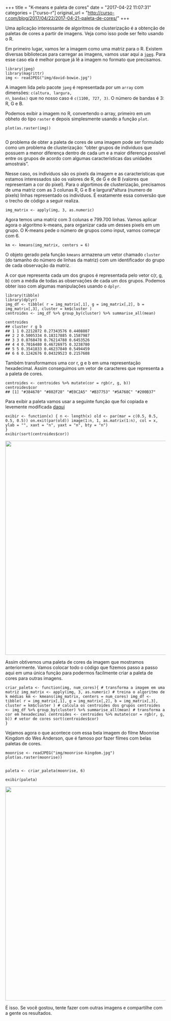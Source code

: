 +++
title = "K-means e paleta de cores"
date = "2017-04-22 11:07:31"
categories = ["curso-r"]
original_url = "http://curso-r.com/blog/2017/04/22/2017-04-21-paleta-de-cores/"
+++

<p>
Uma aplicação interessante de algoritmos de clusterização é a obtenção
de paletas de cores a partir de imagens. Veja como isso pode ser feito
usando o R.
</p>
<p>
Em primeiro lugar, vamos ler a imagem como uma matriz para o R. Existem
diversas bibliotecas para carregar as imagens, vamos usar aqui a
<a href="https://cran.r-project.org/package=jpeg"><code>jpeg</code></a>.
Para esse caso ela é melhor porque já lê a imagem no formato que
precisamos.
</p>
<pre class="r"><code>library(jpeg)
library(magrittr)
img &lt;- readJPEG(&quot;img/david-bowie.jpg&quot;)</code></pre>
<p>
A imagem lida pelo pacote <code>jpeg</code> é representada por um
<code>array</code> com dimensões: <code>c(altura, largura,
n\_bandas)</code> que no nosso caso é <code>c(1100, 727, 3)</code>. O
número de bandas é 3: R, G e B.
</p>
<p>
Podemos exibir a imagem no R, convertendo o array, primeiro em um obheto
do tipo <code>raster</code> e depois simplesmente usando a função
<code>plot</code>.
</p>
<pre class="r"><code>plot(as.raster(img))</code></pre>
<img src="http://curso-r.com/blog/img/david-bowie.jpg" alt="">

<p>
O problema de obter a paleta de cores de uma imagem pode ser formulado
como um problema de clusterização: “obter grupos de individuos que
possuem a menor diferença dentro de cada um e a maior diferença possível
entre os grupos de acordo com algumas características das unidades
amostrais”.
</p>
<p>
Nesse caso, os indivíduos são os pixels da imagem e as características
que estamos interessados são os valores de R, de G e de B (valores que
representam a cor do pixel). Para o algortimos de clusterização,
precisamos de uma matriz com as 3 colunas R, G e B e largura\*altura
(numero de pixels) linhas representado os indivíduos. É exatamente essa
conversão que o trecho de código a seguir realiza.
</p>
<pre class="r"><code>img_matrix &lt;- apply(img, 3, as.numeric)</code></pre>
<p>
Agora temos uma matriz com 3 colunas e 799.700 linhas. Vamos aplicar
agora o algoritmo k-means, para organizar cada um desses pixels em um
grupo. O K-means pede o número de grupos como input, vamos começar com
6.
</p>
<pre class="r"><code>km &lt;- kmeans(img_matrix, centers = 6)</code></pre>
<p>
O objeto gerado pela função <code>kmeans</code> armazena um vetor
chamado <code>cluster</code> (do tamanho do número de linhas da matriz)
com um identificador do grupo de cada observação da matriz.
</p>
<p>
A cor que representa cada um dos grupos é representada pelo vetor c(r,
g, b) com a média de todas as observações de cada um dos grupos. Podemos
obter isso com algumas manipulações usando o <code>dplyr</code>.
</p>
<pre class="r"><code>library(tibble)
library(dplyr)
img_df &lt;- tibble( r = img_matrix[,1], g = img_matrix[,2], b = img_matrix[,3], cluster = km$cluster )
centroides &lt;- img_df %&gt;% group_by(cluster) %&gt;% summarise_all(mean)</code></pre>
<pre class="r"><code>centroides
## cluster r g b
## 1 1 0.2212872 0.27343576 0.4408807
## 2 2 0.5005334 0.18317885 0.1587987
## 3 3 0.8768478 0.76214788 0.6453526
## 4 4 0.7016480 0.46726975 0.3238780
## 5 5 0.3541833 0.46237840 0.5494459
## 6 6 0.1242676 0.04329523 0.2157608</code></pre>
<p>
Também transformamos uma cor r, g e b em uma representação hexadecimal.
Assim conseguimos um vetor de caracteres que representa a a paleta de
cores.
</p>
<pre class="r"><code>centroides &lt;- centroides %&gt;% mutate(cor = rgb(r, g, b))
centroides$cor
## [1] &quot;#384670&quot; &quot;#802F28&quot; &quot;#E0C2A5&quot; &quot;#B37753&quot; &quot;#5A768C&quot; &quot;#200B37&quot;</code></pre>
<p>
Para exibir a paleta vamos usar a seguinte função que foi copiada e
levemente modificada
<a href="https://github.com/karthik/wesanderson">daqui</a>
</p>
<pre class="r"><code>exibir &lt;- function(x) { n &lt;- length(x) old &lt;- par(mar = c(0.5, 0.5, 0.5, 0.5)) on.exit(par(old)) image(1:n, 1, as.matrix(1:n), col = x, ylab = &quot;&quot;, xaxt = &quot;n&quot;, yaxt = &quot;n&quot;, bty = &quot;n&quot;)
}
exibir(sort(centroides$cor))</code></pre>
<p>
<img src="http://curso-r.com/blog/2017-04-21-paleta-de-cores_files/figure-html/exibir-1.png" width="672">
</p>
<p>
Assim obtivemos uma paleta de cores da imagem que mostramos
anteriormente. Vamos colocar todo o código que fizemos passo a passo
aqui em uma única função para podermos facilmente criar a paleta de
cores para outras imagens.
</p>
<pre class="r"><code>criar_paleta &lt;- function(img, num_cores){ # transforma a imagem em uma matriz img_matrix &lt;- apply(img, 3, as.numeric) # treina o algoritmo de k m&#xE9;dias km &lt;- kmeans(img_matrix, centers = num_cores) img_df &lt;- tibble( r = img_matrix[,1], g = img_matrix[,2], b = img_matrix[,3], cluster = km$cluster ) # calcula os centroides dos grupos centroides &lt;- img_df %&gt;% group_by(cluster) %&gt;% summarise_all(mean) # transforma a cor em hexadecimal centroides &lt;- centroides %&gt;% mutate(cor = rgb(r, g, b)) # vetor de cores sort(centroides$cor)
}</code></pre>
<p>
Vejamos agora o que acontece com essa bela imagem do filme Moonrise
Kingdom do Wes Anderson, que é famoso por fazer filmes com belas paletas
de cores.
</p>
<pre class="r"><code>moonrise &lt;- readJPEG(&quot;img/moonrise-kingdom.jpg&quot;)
plot(as.raster(moonrise))</code></pre>
<img src="http://curso-r.com/blog/img/moonrise-kingdom.jpg" alt="">

<pre class="r"><code>paleta &lt;- criar_paleta(moonrise, 6)</code></pre>
<pre class="r"><code>exibir(paleta)</code></pre>
<p>
<img src="http://curso-r.com/blog/2017-04-21-paleta-de-cores_files/figure-html/paleta2-1.png" width="672">
</p>
<p>
É isso. Se você gostou, tente fazer com outras imagens e compartilhe com
a gente os resultados.
</p>

